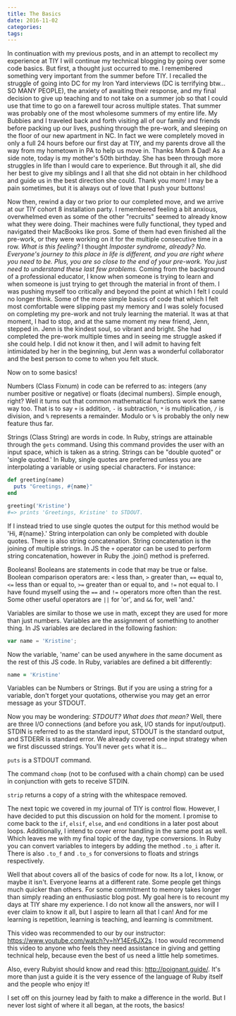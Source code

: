 ```yaml
---
title: The Basics
date: 2016-11-02
categories:
tags:
---
```


In continuation with my previous posts, and in an attempt to recollect my experience at TIY I will continue my technical blogging by going over some code basics.  But first, a thought just occurred to me.  I remembered something very important from the summer before TIY.  I recalled the struggle of going into DC for my Iron Yard interviews (DC is terrifying btw... SO MANY PEOPLE), the anxiety of awaiting their response, and my final decision to give up teaching and to not take on a summer job so that I could use that time to go on a farewell tour across multiple states.  That summer was probably one of the most wholesome summers of my entire life.  My Bubbies and I traveled back and forth visiting all of our family and friends before packing up our lives, pushing through the pre-work, and sleeping on the floor of our new apartment in NC. In fact we were completely moved in only a full 24 hours before our first day at TIY, and my parents drove all the way from my hometown in PA to help us move in. Thanks Mom & Dad! As a side note, today is my mother's 50th birthday.  She has been through more struggles in life than I would care to experience.   But through it all, she did her best to give my siblings and I all that she did not obtain in her childhood and guide us in the best direction she could.  Thank you mom!  I may be a pain sometimes, but it is always out of love that I push your buttons!   

Now then, rewind a day or two prior to our completed move, and we arrive at our TIY cohort 8 installation party. I remembered feeling a bit anxious, overwhelmed even as some of the other "recruits" seemed to already know what they were doing.  Their machines were fully functional, they typed and navigated their MacBooks like pros.  Some of them had even finished all the pre-work, or they were working on it for the multiple consecutive time in a row.  _What is this feeling?_ I thought _Imposter syndrome, already?  No.  Everyone's journey to this place in life is different, and you are right where you need to be.  Plus, you are so close to the end of your pre-work. You just need to understand these last few problems._  Coming from the background of a professional educator, I know when someone is trying to learn and when someone is just trying to get through the material in front of them.  I was pushing myself too critically and beyond the point at which I felt I could no longer think.  Some of the more simple basics of code that which I felt most comfortable were slipping past my memory and I was solely focused on completing my pre-work and not truly learning the material.  It was at that moment, I had to stop, and at the same moment my new friend, Jenn, stepped in.  Jenn is the kindest soul, so vibrant and bright.  She had completed the pre-work multiple times and in seeing me struggle asked if she could help.  I did not know it then, and I will admit to having felt intimidated by her in the beginning, but Jenn was a wonderful collaborator and the best person to come to when you felt stuck.

Now on to some basics!

Numbers (Class Fixnum) in code can be referred to as: integers (any number positive or negative) or floats (decimal numbers).  Simple enough, right?  Well it turns out that common mathematical functions work the same way too.  That is to say `+` is addition, `-` is subtraction, `*` is multiplication, `/` is division, and `%` represents a remainder.  Modulo or `%` is probably the only new feature thus far.  

Strings (Class String) are words in code.  In Ruby, strings are attainable through the `gets` command.  Using this command provides the user with an input space, which is taken as a string.  Strings can be "double quoted" or 'single quoted.'  In Ruby, single quotes are preferred unless you are interpolating a variable or using special characters.  For instance:

``` ruby
def greeting(name)
  puts "Greetings, #{name}"
end

greeting('Kristine')
#=> prints 'Greetings, Kristine' to STDOUT.
```

If I instead tried to use single quotes the output for this method would be 'Hi, #{name}.'  String interpolation can only be completed with double quotes.  There is also string concatenation.  String concatenation is the joining of multiple strings.  In JS the `+` operator can be used to perform string concatenation, however in Ruby the .join() method is preferred.

Booleans!  Booleans are statements in code that may be true or false.  Boolean comparison operators are: `<` less than, `>` greater than, `==` equal to, `<=` less than or equal to, `>=` greater than or equal to, and `!=` not equal to.  I have found myself using the `==` and `!=` operators more often than the rest.  Some other useful operators are `||` for 'or', and `&&` for, well 'and.'

Variables are similar to those we use in math, except they are used for more than just numbers.  Variables are the assignment of something to another thing.  In JS variables are declared in the following fashion:

``` javaScript
var name = 'Kristine';
```

Now the variable, 'name' can be used anywhere in the same document as the rest of this JS code.  In Ruby, variables are defined a bit differently:

```ruby
name = 'Kristine'
```

 Variables can be Numbers or Strings.  But if you are using a string for a variable, don't forget your quotations, otherwise you may get an error message as your STDOUT.

 Now you may be wondering: _STDOUT? What does that mean?_ Well, there are three I/O connections (and before you ask, I/O stands for input/output).  STDIN is referred to as the standard input, STDOUT is the standard output, and STDERR is standard error.  We already covered one input strategy when we first discussed strings.  You'll never `gets` what it is...

 `puts` is a STDOUT command.

 The command `chomp` (not to be confused with a chain chomp) can be used in conjunction with gets to receive STDIN.

 `strip`  returns a copy of a string with the whitespace removed.

 The next topic we covered in my journal of TIY is control flow.  However, I have decided to put this discussion on hold for the moment.  I promise to come back to the `if`, `elsif`, `else`, and `end` conditions in a later post about loops.  Additionally, I intend to cover error handling in the same post as well.  Which leaves me with my final topic of the day, type conversions.  In Ruby you can convert variables to integers by adding the method `.to_i` after it.  There is also `.to_f` and `.to_s` for conversions to floats and strings respectively.

Well that about covers all of the basics of code for now.  Its a lot, I know, or maybe it isn't.  Everyone learns at a different rate.  Some people get things much quicker than others.  For some commitment to memory takes longer than simply reading an enthusiastic blog post.  My goal here is to recount my days at TIY share my experience.  I do not know all the answers, nor will I ever claim to know it all, but I aspire to learn all that I can!  And for me learning is repetition, learning is teaching, and learning is commitment.

This video was recommended to our by our instructor: https://www.youtube.com/watch?v=hY14Er6JX2s.  I too would recommend this video to anyone who feels they need assistance in giving and getting technical help, because even the best of us need a little help sometimes.

Also, every Rubyist should know and read this: http://poignant.guide/.  It's more than just a guide it is the very essence of the language of Ruby itself and the people who enjoy it!

I set off on this journey lead by faith to make a difference in the world.   But I never lost sight of where it all began, at the roots, the basics!
